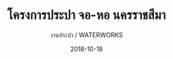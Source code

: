 ---
title: โครงการประปา จอ-หอ นครราชสีมา
subtitle: งานประปา / WATERWORKS
layout: default
modal-id: 25
date: 2018-10-18
img: w3.JPG
thumbnail: w3.JPG
alt: image-alt
project-date: พ.ค. 2536 - เม.ย. 2537
# client: Start Bootstrap
category: งานประปา / WATERWORKS
description: โครงการพัฒนาระบบประปา จอ-หอ รวมงานวางท่อประปา ถังน้ำสูง และงานอื่นๆที่เกี่ยวข้อง (พ.ศ. 2543- พ.ศ. 2545)
---